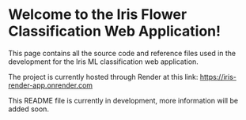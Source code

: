 # Welcome to the Iris Flower Classification Web Application!

This page contains all the source code and reference files used in the development for the Iris ML classification web application. 

The project is currently hosted through Render at this link:
https://iris-render-app.onrender.com

This README file is currently in development, more information will be added soon.
